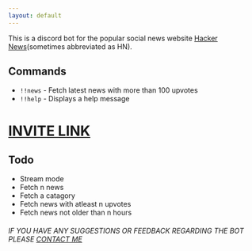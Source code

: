 ```yaml
---
layout: default
---
```


This is a discord bot for the popular social news website <a href="https://news.ycombinator.com/" target="_blank">Hacker News</a>(sometimes abbreviated as HN). 

## Commands

*   `!!news` - Fetch latest news with more than 100 upvotes 
*   `!!help` - Displays a help message 


# <a href="https://discord.com/api/oauth2/authorize?client_id=882523715533934602&permissions=3072&scope=applications.commands%20bot" target="_blank">INVITE LINK</a>


## Todo
*   Stream mode
*   Fetch n news
*   Fetch a catagory
*   Fetch news with atleast n upvotes
*   Fetch news not older than n hours




###### IF YOU HAVE ANY SUGGESTIONS OR FEEDBACK REGARDING THE BOT PLEASE <a href="https://github.com/f4him/" target="_blank">CONTACT ME</a>

